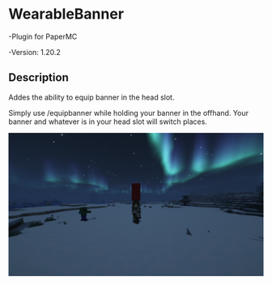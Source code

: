 # **WearableBanner**

-Plugin for PaperMC

-Version: 1.20.2

## Description

Addes the ability to equip banner in the head slot.

Simply use /equipbanner while holding your banner in the offhand. Your banner and whatever is in your head slot will switch places.

![adimage](.pagegithub/2025-01-10_16.36.21.png)


